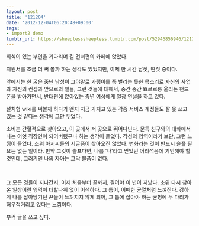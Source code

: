 ```yaml
---
layout: post
title: '121204'
date: '2012-12-04T06:20:48+09:00'
tags:
- import2 demo
tumblr_url: https://sheeplesssheepless.tumblr.com/post/52946856946/121204
---
```

회식이 있는 부인을 기다리며 길 건너편의 카페에 앉았다.

지원서를 조금 더 써 볼까 하는 생각도 있었지만, 이제 한 시간 남짓, 딴짓 중이다.

앞에서는 한 굵은 중년 남성이 그야말로 가랭이를 쭉 벌리는 듯한 목소리로 자신의 사업과 자신의 컨셉과 앞으로의 일들, 그런 것들에 대해서, 중간 중간 뾰로로롱 울리는 핸드폰을 받아가면서, 반대편에 앉아있는 중년 여성에게 일장 연설을 하고 있다.&nbsp;

설치형 wiki를 써볼까 하다가 왠지 지금 가지고 있는 각종 서비스 계정들도 잘 못 쓰고 있는 것 같다는 생각에 그만 두었다.&nbsp;

소비는 간헐적으로 찾아오고, 이 곳에서 저 곳으로 뛰어다닌다. 문득 친구와의 대화에서 나는 어엿 직장인이 되어버렸구나 하는 생각이 들었다. 각성의 영역이라기 보단, 그런 느낌이 들었다. 소위 아저씨들의 서글픔이 찾아오진 않았다.&nbsp;변화라는 것이 반드시 슬플 필요는 없는 일이라. 만약 그것이 슬프다면, 나를 ‘나'라고 믿었던 어리석음에 기인해야 할 것인데, 그러기엔 나의 자아는 그닥 볼품이 없다.&nbsp;

&nbsp;

그 모든 것들이 지나간지, 이제 처음부터 끝까지, 길어야 이 년이 지났다. 소위 다시 찾아온 일상이란 영역이 더할나위 없이 어색하다. 그 틈이, 어떠한 균열처럼 느껴진다. 강하게 나를 잡아당기던 끈들이 느껴지지 않게 되어, 그 틈에 잡아야 하는 균형에 두 다리가 허우적거리고 있다는 느낌이다.&nbsp;

부쩍 글을 쓰고 싶다.&nbsp;&nbsp;

